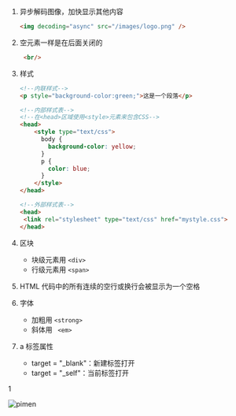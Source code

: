 1. 异步解码图像，加快显示其他内容

   ``` html
   <img decoding="async" src="/images/logo.png" />
   ```

2. 空元素一样是在后面关闭的

   ```html
    <br/>
   ```

3. 样式

   ```html
   <!--内联样式-->
   <p style="background-color:green;">这是一个段落</p>
   
   <!--内部样式表-->
   <!--在<head>区域使用<style>元素来包含CSS-->
   <head>
       <style type="text/css">
         body {
           background-color: yellow;
         }
         p {
           color: blue;
         }
       </style>
   </head>
   
   <!--外部样式表-->
   <head>
   	<link rel="stylesheet" type="text/css" href="mystyle.css">
   </head>
   ```

4. 区块

   * 块级元素用 `<div>`
   * 行级元素用 `<span>`

5. HTML 代码中的所有连续的空行或换行会被显示为一个空格

6. 字体

   * 加粗用 `<strong>`
   * 斜体用 ` <em>`

7. a 标签属性

   * target = "_blank"：新建标签打开
   * target = "_self"：当前标签打开

1

![pimen](/images/pimen.jpg)